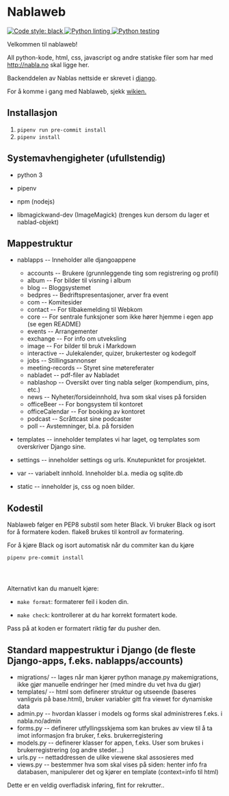 # Nablaweb #
[
![Code style: black](https://img.shields.io/badge/code%20style-black-000000.svg)
](https://github.com/psf/black)
[
![Python linting](https://github.com/Nabla-NTNU/nablaweb/workflows/Python%20linting/badge.svg)
](https://github.com/Nabla-NTNU/nablaweb/actions?query=workflow%3A"Python+linting")
[
![Python testing](https://github.com/Nabla-NTNU/nablaweb/workflows/Python%20testing/badge.svg)
](https://github.com/Nabla-NTNU/nablaweb/actions?query=workflow%3A"Python+testing")



Velkommen til nablaweb!

All python-kode, html, css, javascript og andre statiske filer som har med http://nabla.no skal ligge her.

Backenddelen av Nablas nettside er skrevet i [django](http://djangoproject.com).

For å komme i gang med Nablaweb, sjekk [wikien.](https://github.com/NablaWebkom/nablaweb/wiki)

## Installasjon
1. `pipenv run pre-commit install`
2. `pipenv install`





## Systemavhengigheter (ufullstendig)

* python 3



* pipenv




* npm (nodejs)
* libmagickwand-dev (ImageMagick) (trenges kun dersom du lager et nablad-objekt)


## Mappestruktur ##
- nablapps -- Inneholder alle djangoappene
    - accounts -- Brukere (grunnleggende ting som registrering og profil)
    - album -- For bilder til visning i album
    - blog -- Bloggsystemet
    - bedpres -- Bedriftspresentasjoner, arver fra event
    - com -- Komitesider
    - contact -- For tilbakemelding til Webkom
    - core -- For sentrale funksjoner som ikke hører hjemme i egen app (se egen README)
    - events -- Arrangementer
    - exchange -- For info om utveksling
    - image -- For bilder til bruk i Markdown
    - interactive -- Julekalender, quizer, brukertester og kodegolf
    - jobs -- Stillingsannonser
    - meeting-records -- Styret sine møtereferater
    - nabladet -- pdf-filer av Nabladet
    - nablashop -- Oversikt over ting nabla selger (kompendium, pins, etc.)
    - news -- Nyheter/forsideinnhold, hva som skal vises på forsiden
    - officeBeer -- For bongsystem til kontoret
    - officeCalendar -- For booking av kontoret
    - podcast -- Scråttcast sine podcaster
    - poll -- Avstemninger, bl.a. på forsiden
- templates -- inneholder templates vi har laget, og templates som overskriver
             Django sine.
- settings -- inneholder settings og urls. Knutepunktet for prosjektet.



- var -- variabelt innhold. Inneholder bl.a. media og sqlite.db
- static -- inneholder js, css og noen bilder. 

## Kodestil
Nablaweb følger en PEP8 substil som heter Black.
Vi bruker Black og isort for å formatere koden.
flake8 brukes til kontroll av formatering.

For å kjøre Black og isort automatisk når du commiter kan du kjøre
```shell
pipenv pre-commit install




```

Alternativt kan du manuelt kjøre:
 - `make format`: formaterer feil i koden din.



 - `make check`: kontrollerer at du har korrekt formatert kode.

Pass på at koden er formatert riktig før du pusher den.


## Standard mappestruktur i Django (de fleste Django-apps, f.eks. nablapps/accounts) ##
- migrations/ -- lages når man kjører python manage.py makemigrations, ikke gjør manuelle endringer her (med mindre du vet hva du gjør)
- templates/ -- html som definerer struktur og utseende (baseres vanligvis på base.html), bruker variabler gitt fra viewet for dynamiske data
- admin.py -- hvordan klasser i models og forms skal administreres f.eks. i nabla.no/admin
- forms.py -- definerer utfyllingsskjema som kan brukes av view til å ta imot informasjon fra bruker, f.eks. brukerregistering
- models.py -- definerer klasser for appen, f.eks. User som brukes i brukerregistrering (og andre steder...)
- urls.py -- nettaddressen de ulike viewene skal assosieres med
- views.py -- bestemmer hva som skal vises på siden: henter info fra databasen, manipulerer det og kjører en template (context=info til html)

Dette er en veldig overfladisk inføring, fint for rekrutter..

